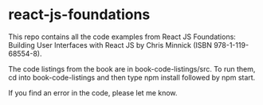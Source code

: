 # react-js-foundations

This repo contains all the code examples from React JS Foundations: Building User Interfaces with React JS by Chris Minnick (ISBN 978-1-119-68554-8).

The code listings from the book are in book-code-listings/src. To run them, cd into book-code-listings and then type npm install followed by npm start.

If you find an error in the code, please let me know.
